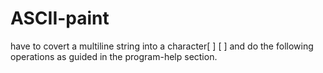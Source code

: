 # ASCII-paint
have to covert a multiline string into a character[ ] [ ] and do the following operations as guided in the program-help section. 
